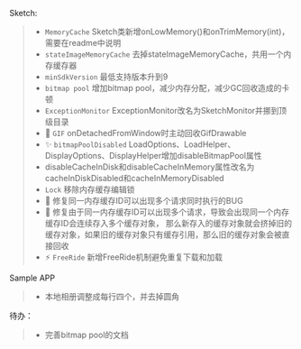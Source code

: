 Sketch:

>* `MemoryCache` Sketch类新增onLowMemory()和onTrimMemory(int)，需要在readme中说明
>* `stateImageMemoryCache` 去掉stateImageMemoryCache，共用一个内存缓存器
>* `minSdkVersion` 最低支持版本升到9
>* `bitmap pool` 增加bitmap pool，减少内存分配，减少GC回收造成的卡顿
>* `ExceptionMonitor` ExceptionMonitor改名为SketchMonitor并挪到顶级目录
>* :bug: `GIF` onDetachedFromWindow时主动回收GifDrawable
>* :sparkles: `bitmapPoolDisabled` LoadOptions、LoadHelper、DisplayOptions、DisplayHelper增加disableBitmapPool属性
>* disableCacheInDisk和disableCacheInMemory属性改名为cacheInDiskDisabled和cacheInMemoryDisabled
>* `Lock` 移除内存缓存编辑锁
>* :bug: 修复同一内存缓存ID可以出现多个请求同时执行的BUG
>* :bug: 修复由于同一内存缓存ID可以出现多个请求，导致会出现同一个内存缓存ID会连续存入多个缓存对象，
那么新存入的缓存对象就会挤掉旧的缓存对象，如果旧的缓存对象只有缓存引用，那么旧的缓存对象会被直接回收
>* :zap: `FreeRide` 新增FreeRide机制避免重复下载和加载

Sample APP

>* 本地相册调整成每行四个，并去掉圆角

待办：
>* 完善bitmap pool的文档